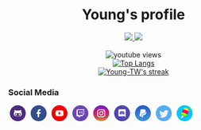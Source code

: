 <h1 align="center">Young's profile</h1>
<p align="center">
  <a href="https://www.youtube.com/channel/UCJC4x0CgeqsmdgX3W_cJB3A">
   <img src="https://github-readme-youtube-stats.herokuapp.com/subscribers/index.php?id=UCJC4x0CgeqsmdgX3W_cJB3A&key=AIzaSyB5B9NjfsSQ5wtika8eBub1kf0stXeHUMg&label=Subscribers&style=for-the-badge&color=red&labelColor=ce4630"/>
  </a>
  <a href="https://www.youtube.com/channel/UCJC4x0CgeqsmdgX3W_cJB3A">
   <img src="https://github-readme-youtube-stats.herokuapp.com/views/index.php?id=UCJC4x0CgeqsmdgX3W_cJB3A&key=AIzaSyB5B9NjfsSQ5wtika8eBub1kf0stXeHUMg&label=View+Count&style=for-the-badge&color=blue&labelColor=0b689d"/>
  </a>
  <br />
  <br />
  <img alt="youtube views" src="https://github-readme-stats.vercel.app/api?username=Young-TW&show_icons=true&theme=react"/>
  <br />
  <a href="https://github.com/DenverCoder1/github-readme-streak-stats">
    <img title="Top Langs" src="https://github-readme-stats.vercel.app/api/top-langs/?username=Young-TW&langs_count=8&theme=react"/>
  </a>
  <br />
  <a href="https://github.com/DenverCoder1/github-readme-streak-stats">
    <img title="🔥 Get streak stats for your profile at git.io/streak-stats" alt="Young-TW's streak" src="https://github-readme-streak-stats.herokuapp.com/?user=Young-TW&theme=black-ice&hide_border=true&stroke=0000&background=060A0CD0"/>
  </a>
</p>

### Social Media
<p align="left">
  <a style="padding: 3px;" href="https://github.com/Young-TW"><img alt="GitHub" title="GitHub" height="32" width="32" src="./img/github.png"></a>
  <a style="padding: 3px;" href="https://www.facebook.com/young20050727"><img alt="Facebook" title="Facebook" height="32" width="32" src="./img/facebook.png"></a>
  <a style="padding: 3px;" href="https://www.youtube.com/channel/UCJC4x0CgeqsmdgX3W_cJB3A"><img alt="YouTube" title="YouTube" height="32" width="32" src="./img/youtube.png"></a>
  <a style="padding: 3px;" href="https://www.twitch.tv/y0ungtw"><img alt="Twitch" title="Twitch" height="32" width="32" src="./img/twitch.png"></a>
  <a style="padding: 3px;" href="https://www.instagram.com/young__tw/"><img alt="Instagram" title="Instagram" height="32" width="32" src="./img/instagram.png"></a>
  <a style="padding: 3px;" href="https://discord.gg/Sugbu3t9zd"><img alt="Discord" title="Discord" height="32" width="32" src="./img/discord.png"></a>
  <a style="padding: 3px;" href="https://paypal.me/YoungUwU"><img alt="Paypal" title="Paypal" height="32" width="32" src="./img/paypal.png"></a>
  <a style="padding: 3px;" href="https://twitter.com/Young___TW"><img alt="Twitter" title="Twitter" height="32" width="32" src="./img/twitter.png"></a>
  <a style="padding: 3px;" href="https://zen.ly/-Young-"><img alt="Zenly" title="Zenly" height="32" width="32" src="./img/zenly.png"></a>
</p>
